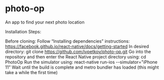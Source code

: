 # photo-op
An app to find your next photo location

Installation Steps:

Before cloning:
  Follow “Installing dependencies” instructions: https://facebook.github.io/react-native/docs/getting-started
In desired directory:
  git clone https://github.com/ivpetkov/photo-op.git
Go into the repository and then enter the React Native project directory using:
  cd PhotoOp
Run the simulator using:
  react-native run-ios --simulator="iPhone 11”
Wait until the build is complete and metro bundler has loaded (this might take a while the first time)

